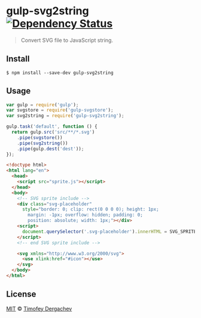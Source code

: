 # gulp-svg2string [![Dependency Status][depstat-image]][depstat-url]

> Convert SVG file to JavaScript string.

## Install

```
$ npm install --save-dev gulp-svg2string
```

## Usage

```js
var gulp = require('gulp');
var svgstore = require('gulp-svgstore');
var svg2string = require('gulp-svg2string');

gulp.task('default', function () {
  return gulp.src('src/**/*.svg')
    .pipe(svgstore())
    .pipe(svg2string())
    .pipe(gulp.dest('dest'));
});
```
```html
<!doctype html>
<html lang="en">
  <head>
    <script src="sprite.js"></script>
  </head>
  <body>
    <!-- SVG sprite include -->
    <div class="svg-placeholder"
      style="border: 0; clip: rect(0 0 0 0); height: 1px;
        margin: -1px; overflow: hidden; padding: 0;
        position: absolute; width: 1px;"></div>
    <script>
      document.querySelector('.svg-placeholder').innerHTML = SVG_SPRITE;
    </script>
    <!-- end SVG sprite include -->

    <svg xmlns="http://www.w3.org/2000/svg">
      <use xlink:href="#icon"></use>
    </svg>
  </body>
</html>
```

## License

[MIT](LICENSE.md) © [Timofey Dergachev](http://exeto.me/)

[depstat-url]: https://david-dm.org/exeto/gulp-svg2string
[depstat-image]: https://david-dm.org/exeto/gulp-svg2string.svg
